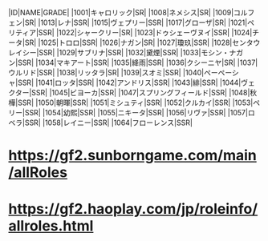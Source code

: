 |ID|NAME|GRADE|
|1001|キャロリック|SR|
|1008|ネメシス|SR|
|1009|コルフェン|SR|
|1013|レナ|SSR|
|1015|ヴェプリー|SSR|
|1017|グローザ|SR|
|1021|ペリティア|SSR|
|1022|シャークリー|SR|
|1023|ドゥシェーヴヌイ|SSR|
|1024|チータ|SR|
|1025|トロロ|SSR|
|1026|ナガン|SR|
|1027|瓊玖|SSR|
|1028|センタウレイシー|SSR|
|1029|サブリナ|SSR|
|1032|黛煙|SSR|
|1033|モシン・ナガン|SSR|
|1034|マキアート|SSR|
|1035|絳雨|SSR|
|1036|クシーニヤ|SR|
|1037|ウルリド|SSR|
|1038|リッタラ|SR|
|1039|スオミ|SSR|
|1040|ペーペーシャ|SSR|
|1041|ロッタ|SSR|
|1042|アンドリス|SSR|
|1043|緋|SSR|
|1044|ヴェクター|SSR|
|1045|ビヨーカ|SSR|
|1047|スプリングフィールド|SSR|
|1048|秋樺|SSR|
|1050|朝暉|SSR|
|1051|ミシュティ|SSR|
|1052|クルカイ|SSR|
|1053|ペリー|SSR|
|1054|幼熙|SSR|
|1055|ニキータ|SSR|
|1056|リヴァ|SSR|
|1057|ロベラ|SSR|
|1058|レイニー|SSR|
|1064|フローレンス|SSR|

# https://gf2.sunborngame.com/main/allRoles
# https://gf2.haoplay.com/jp/roleinfo/allroles.html
